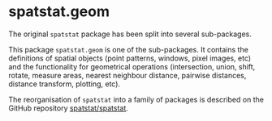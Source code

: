 # spatstat.geom

The original `spatstat` package has been split into
several sub-packages.

This package `spatstat.geom` is one of the
sub-packages. It contains the
definitions of spatial objects (point patterns, windows, pixel images, etc)
and the functionality for geometrical operations (intersection, union,
shift, rotate, measure areas, nearest neighbour distance,
pairwise distances, distance transform, plotting, etc).

The reorganisation of `spatstat` into a family of packages is described
on the GitHub repository
[spatstat/spatstat](https://github.com/spatstat/spatstat).